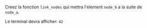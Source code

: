 Creez la fonction `link_nodes` qui mettra l'element `node_b` a la suite de `node_a`.

Le terminal devra afficher:
`42`